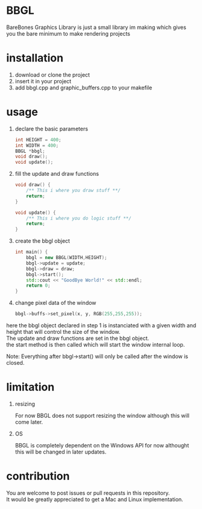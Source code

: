 # BBGL
BareBones Graphics Library is just a small library im making which gives you the bare minimum to make rendering projects

# installation
1. download or clone the project
2. insert it in your project
3. add bbgl.cpp and graphic_buffers.cpp to your makefile

# usage

1. declare the basic parameters
    ```cpp
    int HEIGHT = 400;
    int WIDTH = 400;
    BBGL *bbgl;
    void draw();
    void update();
    ```

2. fill the update and draw functions
    ```cpp
    void draw() {
        /** This i where you draw stuff **/
        return;
    }

    void update() {
        /** This i where you do logic stuff **/
        return;
    }
    ```

3. create the bbgl object
    ```cpp
    int main() {
        bbgl = new BBGL(WIDTH,HEIGHT);
        bbgl->update = update;
        bbgl->draw = draw;
        bbgl->start();
        std::cout << "GoodBye World!" << std::endl;
        return 0;
    }
    ```

4. change pixel data of the window

    ```cpp
    bbgl->buffs->set_pixel(x, y, RGB(255,255,255));
    ```

here the bbgl object declared in step 1 is instanciated with a given width and height that will control the size of the window.\
The update and draw functions are set in the bbgl object.\
the start method is then called which will start the window internal loop.

Note: Everything after bbgl->start() will only be called after the window is closed.

# limitation

1. resizing

    For now BBGL does not support resizing the window although this will come later.

2. OS

    BBGL is completely dependent on the Windows API for now althought this will be changed in later updates.

# contribution

You are welcome to post issues or pull requests in this repository.\
It would be greatly appreciated to get a Mac and Linux implementation.
